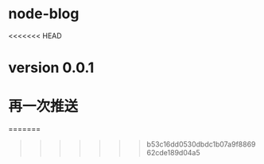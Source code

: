 # node-blog
<<<<<<< HEAD

# version 0.0.1

# 再一次推送
=======
>>>>>>> b53c16dd0530dbdc1b07a9f886962cde189d04a5
